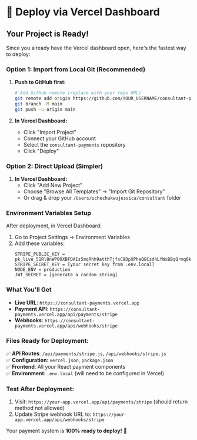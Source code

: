 # 🚀 Deploy via Vercel Dashboard

## Your Project is Ready! 

Since you already have the Vercel dashboard open, here's the fastest way to deploy:

### **Option 1: Import from Local Git (Recommended)**

1. **Push to GitHub first:**
   ```bash
   # Add GitHub remote (replace with your repo URL)
   git remote add origin https://github.com/YOUR_USERNAME/consultant-payments.git
   git branch -M main
   git push -u origin main
   ```

2. **In Vercel Dashboard:**
   - Click "Import Project"
   - Connect your GitHub account
   - Select the `consultant-payments` repository
   - Click "Deploy"

### **Option 2: Direct Upload (Simpler)**

1. **In Vercel Dashboard:**
   - Click "Add New Project" 
   - Choose "Browse All Templates" → "Import Git Repository"
   - Or drag & drop your `/Users/uchechukwujessica/consultant` folder

### **Environment Variables Setup**

After deployment, in Vercel Dashboard:
1. Go to Project Settings → Environment Variables
2. Add these variables:
   ```
   STRIPE_PUBLIC_KEY = pk_live_51Rl8nWP0OXBFDAIs5mqRhh9atthTjfxC9DpXPhaQGCzd4LYWxBBqQrmq0kd6orkf8VuiJAzcH0CuRayqzPekdGm900pTg7NIl6
   STRIPE_SECRET_KEY = [your secret key from .env.local]
   NODE_ENV = production
   JWT_SECRET = [generate a random string]
   ```

### **What You'll Get**

- **Live URL**: `https://consultant-payments.vercel.app`
- **Payment API**: `https://consultant-payments.vercel.app/api/payments/stripe`
- **Webhooks**: `https://consultant-payments.vercel.app/api/webhooks/stripe`

### **Files Ready for Deployment:**

✅ **API Routes**: `/api/payments/stripe.js`, `/api/webhooks/stripe.js`  
✅ **Configuration**: `vercel.json`, `package.json`  
✅ **Frontend**: All your React payment components  
✅ **Environment**: `.env.local` (will need to be configured in Vercel)  

### **Test After Deployment:**

1. Visit: `https://your-app.vercel.app/api/payments/stripe` (should return method not allowed)
2. Update Stripe webhook URL to: `https://your-app.vercel.app/api/webhooks/stripe`

Your payment system is **100% ready to deploy!** 🎉